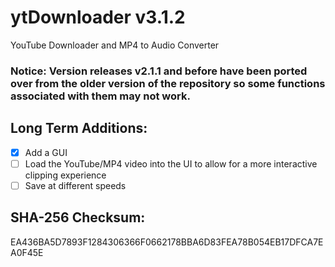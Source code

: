 # ytDownloader v3.1.2
YouTube Downloader and MP4 to Audio Converter
### Notice: Version releases v2.1.1 and before have been ported over from the older version of the repository so some functions associated with them may not work. 
## Long Term Additions:
- [x] Add a GUI
- [ ] Load the YouTube/MP4 video into the UI to allow for a more interactive clipping experience
- [ ] Save at different speeds
## SHA-256 Checksum:
EA436BA5D7893F1284306366F0662178BBA6D83FEA78B054EB17DFCA7EA0F45E
